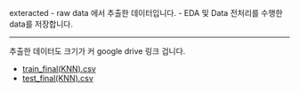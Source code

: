  exteracted
    - raw data 에서 추출한 데이터입니다.
    - EDA 및 Data 전처리를 수행한 data를 저장합니다.

---

추출한 데이터도 크기가 커 google drive 링크 겁니다.
   - [train_final(KNN).csv](https://drive.google.com/file/d/1l_yONPBaYisd7kJjEtTEH4D0TWj_YiK0/view)
   - [test_final(KNN).csv]()